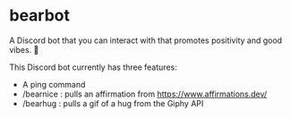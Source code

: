 # bearbot
A Discord bot that you can interact with that promotes positivity and good vibes. 💖

This Discord bot currently has three features:

- A ping command
- /bearnice : pulls an affirmation from https://www.affirmations.dev/
- /bearhug : pulls a gif of a hug from the Giphy API
